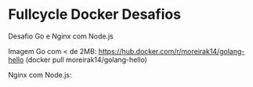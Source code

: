 # Fullcycle Docker Desafios

Desafio Go e Nginx com Node.js

Imagem Go com < de 2MB:
https://hub.docker.com/r/moreirak14/golang-hello (docker pull moreirak14/golang-hello)

Nginx com Node.js:
